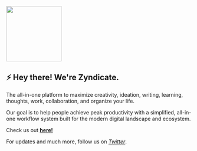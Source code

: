 <img height="150" width="150" src="https://i.ibb.co/pKbdZjk/logo.png" />

## ⚡️ Hey there! We're Zyndicate.

The all-in-one platform to maximize creativity, ideation, writing, learning, thoughts, work, collaboration, and organize your life.

Our goal is to help people achieve peak productivity with a simplified, all-in-one workflow system built for the modern digital landscape and ecosystem.

Check us out [**here!**](https://zyndicate.app)

For updates and much more, follow us on [*Twitter*](https://twitter.com/ZyndicateHQ).
